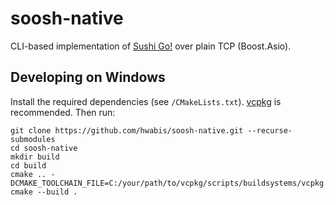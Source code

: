 # soosh-native

CLI-based implementation of [Sushi Go!](https://boardgamegeek.com/boardgame/133473/sushi-go) over plain TCP (Boost.Asio).

## Developing on Windows

Install the required dependencies (see `/CMakeLists.txt`). [vcpkg](https://github.com/microsoft/vcpkg) is recommended. Then run:
   ```
   git clone https://github.com/hwabis/soosh-native.git --recurse-submodules
   cd soosh-native
   mkdir build
   cd build
   cmake .. -DCMAKE_TOOLCHAIN_FILE=C:/your/path/to/vcpkg/scripts/buildsystems/vcpkg.cmake
   cmake --build .
   ```
